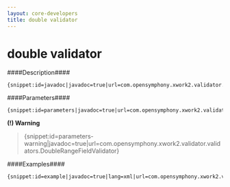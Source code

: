 ```yaml
---
layout: core-developers
title: double validator
---
```


# double validator

####Description####



~~~~~~~
{snippet:id=javadoc|javadoc=true|url=com.opensymphony.xwork2.validator.validators.DoubleRangeFieldValidator}
~~~~~~~

####Parameters####



~~~~~~~
{snippet:id=parameters|javadoc=true|url=com.opensymphony.xwork2.validator.validators.DoubleRangeFieldValidator}
~~~~~~~

**(\!) Warning**


> \{snippet:id=parameters\-warning|javadoc=true|url=com\.opensymphony\.xwork2\.validator\.validators\.DoubleRangeFieldValidator\}

####Examples####



~~~~~~~
{snippet:id=example|javadoc=true|lang=xml|url=com.opensymphony.xwork2.validator.validators.DoubleRangeFieldValidator}
~~~~~~~
